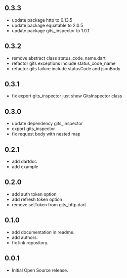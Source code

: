 ## 0.3.3

- update package http to 0.13.5
- update package equatable to 2.0.5
- update package gits_inspector to 1.0.1

## 0.3.2

- remove abstract class status_code_name.dart
- refactor gits exceptions include status_code_name
- refactor gits failure include statusCode and jsonBody

## 0.3.1

- fix export gits_inspector just show GitsInspector class

## 0.3.0

- update dependency gits_inspector
- export gits_inspector
- fix request body with nested map

## 0.2.1

- add dartdoc
- add example

## 0.2.0

- add auth token option
- add refresh token option
- remove setToken from gits_http.dart

## 0.1.0

- add documentation in readme.
- add authors.
- fix link repository.

## 0.0.1

- Initial Open Source release.
